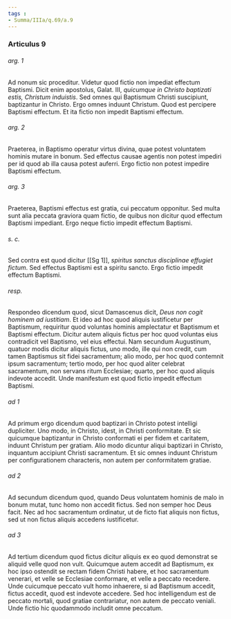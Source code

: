 ```yaml
---
tags : 
- Summa/IIIa/q.69/a.9
---
```


### Articulus 9

###### arg. 1
Ad nonum sic proceditur. Videtur quod fictio non impediat effectum Baptismi. Dicit enim apostolus, Galat. III, *quicumque in Christo baptizati estis, Christum induistis*. Sed omnes qui Baptismum Christi suscipiunt, baptizantur in Christo. Ergo omnes induunt Christum. Quod est percipere Baptismi effectum. Et ita fictio non impedit Baptismi effectum.

###### arg. 2
Praeterea, in Baptismo operatur virtus divina, quae potest voluntatem hominis mutare in bonum. Sed effectus causae agentis non potest impediri per id quod ab illa causa potest auferri. Ergo fictio non potest impedire Baptismi effectum.

###### arg. 3
Praeterea, Baptismi effectus est gratia, cui peccatum opponitur. Sed multa sunt alia peccata graviora quam fictio, de quibus non dicitur quod effectum Baptismi impediant. Ergo neque fictio impedit effectum Baptismi.

###### s. c.
Sed contra est quod dicitur [[Sg 1]], *spiritus sanctus disciplinae effugiet fictum*. Sed effectus Baptismi est a spiritu sancto. Ergo fictio impedit effectum Baptismi.

###### resp.
Respondeo dicendum quod, sicut Damascenus dicit, *Deus non cogit hominem ad iustitiam*. Et ideo ad hoc quod aliquis iustificetur per Baptismum, requiritur quod voluntas hominis amplectatur et Baptismum et Baptismi effectum. Dicitur autem aliquis fictus per hoc quod voluntas eius contradicit vel Baptismo, vel eius effectui. Nam secundum Augustinum, quatuor modis dicitur aliquis fictus, uno modo, ille qui non credit, cum tamen Baptismus sit fidei sacramentum; alio modo, per hoc quod contemnit ipsum sacramentum; tertio modo, per hoc quod aliter celebrat sacramentum, non servans ritum Ecclesiae; quarto, per hoc quod aliquis indevote accedit. Unde manifestum est quod fictio impedit effectum Baptismi.

###### ad 1
Ad primum ergo dicendum quod baptizari in Christo potest intelligi dupliciter. Uno modo, in Christo, idest, in Christi conformitate. Et sic quicumque baptizantur in Christo conformati ei per fidem et caritatem, induunt Christum per gratiam. Alio modo dicuntur aliqui baptizari in Christo, inquantum accipiunt Christi sacramentum. Et sic omnes induunt Christum per configurationem characteris, non autem per conformitatem gratiae.

###### ad 2
Ad secundum dicendum quod, quando Deus voluntatem hominis de malo in bonum mutat, tunc homo non accedit fictus. Sed non semper hoc Deus facit. Nec ad hoc sacramentum ordinatur, ut de ficto fiat aliquis non fictus, sed ut non fictus aliquis accedens iustificetur.

###### ad 3
Ad tertium dicendum quod fictus dicitur aliquis ex eo quod demonstrat se aliquid velle quod non vult. Quicumque autem accedit ad Baptismum, ex hoc ipso ostendit se rectam fidem Christi habere, et hoc sacramentum venerari, et velle se Ecclesiae conformare, et velle a peccato recedere. Unde cuicumque peccato vult homo inhaerere, si ad Baptismum accedit, fictus accedit, quod est indevote accedere. Sed hoc intelligendum est de peccato mortali, quod gratiae contrariatur, non autem de peccato veniali. Unde fictio hic quodammodo includit omne peccatum.

